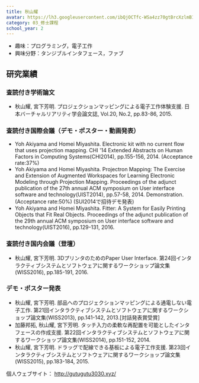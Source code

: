 ```yaml
---
title: 秋山耀
avatar: https://lh3.googleusercontent.com/ibQjOCTfc-WSa4zz70gtBrcXzlmB1xGe2D2asEvSKFeH7MwucojM5vjUv1-Hy1Rc8WLHM6kYKOfclCDvKe5fyX-or_V3EsOtStdufLBVFVgyMX0qPdMZSwDFMsShhQTAS-JqBneRnIKbo2sUot_ASKUvhyqIXqq3WZf_wHBkEQrejNd4Xa7JrYNRU6ctUTqtG9kXvzibfwOrzZXLrv66-yy4eoAvlmng3H3W90RfaZMIyKEi1vB3pWy_HW102Pf0tcE0B4MjgGLku4duSFelak0LDic-OLz34Uc4SKRb_2k_y0xmZwgePZZg3MlLoX7gpH0QCGEcG56vV1oHnfJJMF-kXlFM7MHLPIonRxGT5ecv9qb8BuiFVbG-Gs7hZEFH7f0HfutnNF2QVzx07P75G96f8gUypUkWzFRrUoL6WxupQbXStS-s4T7pYqvD8oAcBvAPnJIeRgYQUbgakVTpNWHzOWlzKGkeeSBKLVihsH4fkKQ9hEGmyqcXbWMtIsKo37ZmQibXlxIq44NEurYOdFVKuSAPaCgdWe55ev5FfiMJe-vf7Da4dipGebKUHAiixgBoGZMWou25-4bvh53qjA3jRsaR9bx6KUdISAqRhJCATTOi_isgEg=p-s300
category: 03_修士課程
school_year: 2
---
```


- 趣味：プログラミング，電子工作
- 興味分野：タンジブルインタフェース，ファブ

## 研究業績

### 査読付き学術論文

- 秋山耀, 宮下芳明. プロジェクションマッピングによる電子工作体験支援. 日本バーチャルリアリティ学会論文誌, Vol.20, No.2, pp.83-86, 2015.

### 査読付き国際会議（デモ・ポスター・動画発表）

- Yoh Akiyama and Homei Miyashita. Electronic kit with no current flow that uses projection mapping. CHI '14 Extended Abstracts on Human Factors in Computing Systems(CHI2014), pp.155-156, 2014. (Acceptance rate:37%)
- Yoh Akiyama and Homei Miyashita. Projectron Mapping: The Exercise and Extension of Augmented Workspaces for Learning Electronic Modeling through Projection Mapping. Proceedings of the adjunct publication of the 27th annual ACM symposium on User interface software and technology(UIST2014), pp.57-58, 2014. Demonstration. (Acceptance rate:50%) (SUI2014で招待デモ発表)
- Yoh Akiyama and Homei Miyashita. Fitter: A System for Easily Printing Objects that Fit Real Objects. Proceedings of the adjunct publication of the 29th annual ACM symposium on User interface software and technology(UIST2016), pp.129-131, 2016.

### 査読付き国内会議（登壇）

- 秋山耀, 宮下芳明. 3DプリンタのためのPaper User Interface. 第24回インタラクティブシステムとソフトウェアに関するワークショップ論文集(WISS2016), pp.185-191, 2016.

### デモ・ポスター発表

- 秋山耀, 宮下芳明. 部品へのプロジェクションマッピングによる通電しない電子工作. 第21回インタラクティブシステムとソフトウェアに関するワークショップ論文集(WISS2013), pp.141-142, 2013.[対話発表賞受賞]
- 加藤邦拓, 秋山耀, 宮下芳明. タッチ入力の柔軟な再配置を可能としたインタフェースの作成支援. 第22回インタラクティブシステムとソフトウェアに関するワークショップ論文集(WISS2014), pp.151-152, 2014.
- 秋山耀, 宮下芳明. ドラッグで配線できる基板による電子工作支援. 第23回インタラクティブシステムとソフトウェアに関するワークショップ論文集(WISS2015), pp.183-184, 2015.

個人ウェブサイト： <http://gutugutu3030.xyz/>

